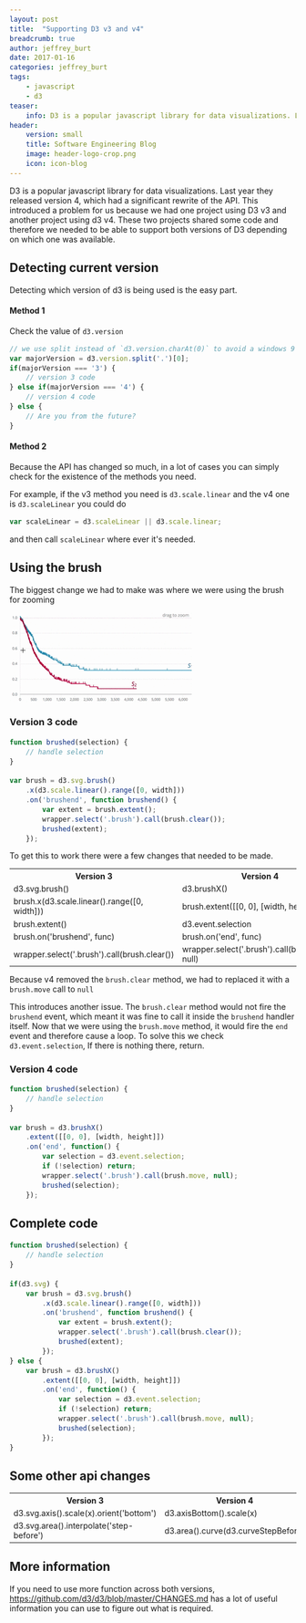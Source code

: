 ```yaml
---
layout: post
title:  "Supporting D3 v3 and v4"
breadcrumb: true
author: jeffrey_burt
date: 2017-01-16
categories: jeffrey_burt
tags:
    - javascript
    - d3
teaser:
    info: D3 is a popular javascript library for data visualizations. Last year they released version 4, which had a significant rewrite of the API. This introduced a problem for us because we had one project using D3 v3 and another project using d3 v4. These two projects shared some code and therefore we needed to be able to support both versions of D3 depending on which one was available.
header:
    version: small
    title: Software Engineering Blog
    image: header-logo-crop.png
    icon: icon-blog
---
```


D3 is a popular javascript library for data visualizations. Last year they released version 4, which had a significant rewrite of the API. This introduced a problem for us because we had one project using D3 v3 and another project using d3 v4. These two projects shared some code and therefore we needed to be able to support both versions of D3 depending on which one was available.  

## Detecting current version
Detecting which version of d3 is being used is the easy part.

#### Method 1
Check the value of `d3.version`  

```javascript
// we use split instead of `d3.version.charAt(0)` to avoid a windows 9 like situation.
var majorVersion = d3.version.split('.')[0];
if(majorVersion === '3') {
    // version 3 code
} else if(majorVersion === '4') {
    // version 4 code
} else {
    // Are you from the future?
}
```

#### Method 2
Because the API has changed so much, in a lot of cases you can simply check for the existence of the methods you need.

For example, if the v3 method you need is `d3.scale.linear` and the v4 one is `d3.scaleLinear` you could do  

```javascript
var scaleLinear = d3.scaleLinear || d3.scale.linear;
```

and then call `scaleLinear` where ever it's needed.

## Using the brush
The biggest change we had to make was where we were using the brush for zooming  

<img src="/images/jeffrey_burt/brush-selection.gif" alt="brush-selection" style="max-width: 320px;"/>

### Version 3 code
```javascript
function brushed(selection) {
    // handle selection
}

var brush = d3.svg.brush()
    .x(d3.scale.linear().range([0, width]))
    .on('brushend', function brushend() {
        var extent = brush.extent();
        wrapper.select('.brush').call(brush.clear());
        brushed(extent);
    });
```

To get this to work there were a few changes that needed to be made.  
<table>
    <tr>
        <th>Version 3</th>
        <th>Version 4</th>
    </tr>
    <tr>
        <td>d3.svg.brush()</td>
        <td>d3.brushX()</td>
    </tr>
    <tr>
        <td>brush.x(d3.scale.linear().range([0, width]))</td>
        <td>brush.extent([[0, 0], [width, height]])</td>
    </tr>
    <tr>
        <td>brush.extent()</td>
        <td>d3.event.selection</td>
    </tr>
    <tr>
        <td>brush.on('brushend', func)</td>
        <td>brush.on('end', func)</td>
    </tr>
    <tr>
        <td>wrapper.select('.brush').call(brush.clear())</td>
        <td>wrapper.select('.brush').call(brush.move, null)</td>
    </tr>
</table>

Because v4 removed the `brush.clear` method, we had to replaced it with a `brush.move` call to `null`  

This introduces another issue. The `brush.clear` method would not fire the `brushend` event, which meant it was fine to call it inside the `brushend` handler itself.
Now that we were using the `brush.move` method, it would fire the `end` event and therefore cause a loop. To solve this we check `d3.event.selection`, If there is nothing there, return.

### Version 4 code
```javascript
function brushed(selection) {
    // handle selection
}

var brush = d3.brushX()
    .extent([[0, 0], [width, height]])
    .on('end', function() {
        var selection = d3.event.selection;
        if (!selection) return;
        wrapper.select('.brush').call(brush.move, null);
        brushed(selection);
    });
```

## Complete code
```javascript
function brushed(selection) {
    // handle selection
}

if(d3.svg) {
    var brush = d3.svg.brush()
        .x(d3.scale.linear().range([0, width]))
        .on('brushend', function brushend() {
            var extent = brush.extent();
            wrapper.select('.brush').call(brush.clear());
            brushed(extent);
        });
} else {
    var brush = d3.brushX()
        .extent([[0, 0], [width, height]])
        .on('end', function() {
            var selection = d3.event.selection;
            if (!selection) return;
            wrapper.select('.brush').call(brush.move, null);
            brushed(selection);
        });
}

```


## Some other api changes
<table>
    <tr>
        <th>Version 3</th>
        <th>Version 4</th>
    </tr>
    <tr>
        <td>d3.svg.axis().scale(x).orient('bottom')</td>
        <td>d3.axisBottom().scale(x)</td>
    </tr>
    <tr>
        <td>d3.svg.area().interpolate('step-before')</td>
        <td>d3.area().curve(d3.curveStepBefore)</td>
    </tr>
</table>


## More information
If you need to use more function across both versions, <https://github.com/d3/d3/blob/master/CHANGES.md> has a lot of useful information you can use to figure out what is required.  
